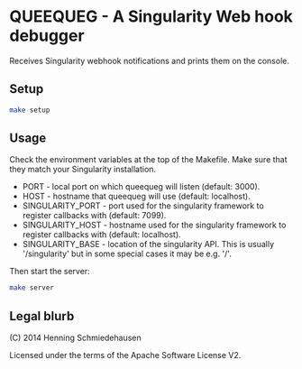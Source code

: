 # QUEEQUEG - A Singularity Web hook debugger

Receives Singularity webhook notifications and prints them on the console.

## Setup

```bash
make setup
```

## Usage

Check the environment variables at the top of the Makefile. Make sure that they match your Singularity installation.

* PORT - local port on which queequeg will listen (default: 3000).
* HOST - hostname that queequeg will use (default: localhost).
* SINGULARITY_PORT - port used for the singularity framework to register callbacks with (default: 7099).
* SINGULARITY_HOST - hostname used for the singularity framework to register callbacks with (default: localhost).
* SINGULARITY_BASE - location of the singularity API. This is usually '/singularity' but in some special cases it may be e.g. '/'.

Then start the server:

```bash
make server
```

## Legal blurb

(C) 2014 Henning Schmiedehausen

Licensed under the terms of the Apache Software License V2.





